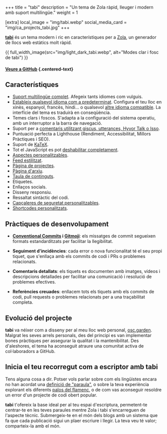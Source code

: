 +++
title = "tabi"
description = "Un tema de Zola ràpid, lleuger i modern amb suport multilingüe."
weight = 1

[extra]
local_image = "img/tabi.webp"
social_media_card = "img/ca_projects_tabi.jpg"
+++

[**tabi**](https://github.com/welpo/tabi) és un tema modern i ric en característiques per a [Zola](https://www.getzola.org/), un generador de llocs web estàtics molt ràpid.

{{ full_width_image(src="img/light_dark_tabi.webp", alt="Modes clar i fosc de tabi") }}

#### [Veure a GitHub](https://github.com/welpo/tabi) {.centered-text}

## Característiques

- [Suport multilingüe complet](https://welpo.github.io/tabi/ca/blog/faq-languages/#how-does-tabi-handle-multilingual-support). Afegeix tants idiomes com vulguis.
- [Estableix qualsevol idioma com a predeterminat](https://welpo.github.io/tabi/ca/blog/faq-languages/#how-do-i-set-a-default-language-for-my-site). Configura el teu lloc en xinès, espanyol, francès, hindi... o qualsevol [altre idioma compatible](https://github.com/welpo/tabi/tree/main/i18n). La interfície del tema es traduirà en conseqüència.
- Temes clars i foscos. S'adapta a la configuració del sistema operatiu, amb un interruptor a la barra de navegació.
- Suport per a [comentaris utilitzant giscus, utterances, Hyvor Talk o Isso](https://welpo.github.io/tabi/ca/blog/comments/).
- Puntuació perfecta a Lighthouse (Rendiment, Accessibilitat, Millors Pràctiques i SEO).
- Suport de [KaTeX](https://katex.org/).
- Tot el JavaScript es pot [deshabilitar completament](https://welpo.github.io/tabi/ca/blog/javascript/).
- [Aspectes personalitzables](https://welpo.github.io/tabi/ca/blog/customise-tabi/).
- [Feed estilitzat](https://welpo.github.io/tabi/ca/atom.xml).
- [Pàgina de projectes](https://welpo.github.io/tabi/ca/projects/).
- [Pàgina d'arxiu](https://welpo.github.io/tabi/ca/archive/).
- [Taula de continguts](https://welpo.github.io/tabi/ca/blog/toc/).
- Etiquetes.
- Enllaços socials.
- Disseny responsiu.
- Ressaltat sintàctic del codi.
- [Capçaleres de seguretat personalitzables](https://welpo.github.io/tabi/ca/blog/security/).
- [Shortcodes personalitzats](https://welpo.github.io/tabi/ca/blog/shortcodes/).

## Pràctiques de desenvolupament

- **[Conventional Commits](https://www.conventionalcommits.org) i [Gitmoji](https://gitmoji.dev/)**: els missatges de commit segueixen formats estandarditzats per facilitar la llegibilitat.

- **Seguiment d'incidències**: cada error o nova funcionalitat té el seu propi tiquet, que s'enllaça amb els commits de codi i PRs o problemes relacionats.

- **Comentaris detallats**: els tiquets es documenten amb imatges, vídeos i descripcions detallades per facilitar una comunicació i resolució de problemes efectives.

- **Referències creuades**: enllacem tots els tiquets amb els commits de codi, pull requests o problemes relacionats per a una traçabilitat completa.

## Evolució del projecte

**tabi** va néixer com a disseny per al meu lloc web personal, [osc.garden](https://osc.garden). Malgrat les seves arrels personals, des del principi es van implementar bones pràctiques per assegurar la qualitat i la mantenibilitat. Des d'aleshores, el tema ha aconseguit atraure una comunitat activa de col·laboradors a GitHub.

## Inicia el teu recorregut com a escriptor amb tabi

Tens alguna cosa a dir. Potser vols parlar sobre com els lingüistes encara no han acordat una [definició de "paraula"](https://ca.wikipedia.org/wiki/Mot), o sobre la teva experiència explorant els diferents [palos del flamenc](https://ca.wikipedia.org/wiki/Estils_flamencs), o de com vas aconseguir resoldre un error d'un projecte de codi obert popular.

**tabi** t'ofereix la base ideal per al teu espai d'escriptura, permetent-te centrar-te en les teves paraules mentre Zola i tabi s'encarreguen de l'aspecte tècnic. Submergeix-te en el món dels blogs amb un sistema que fa que cada publicació sigui un plaer escriure i llegir. La teva veu té valor; comparteix-la amb el món.
